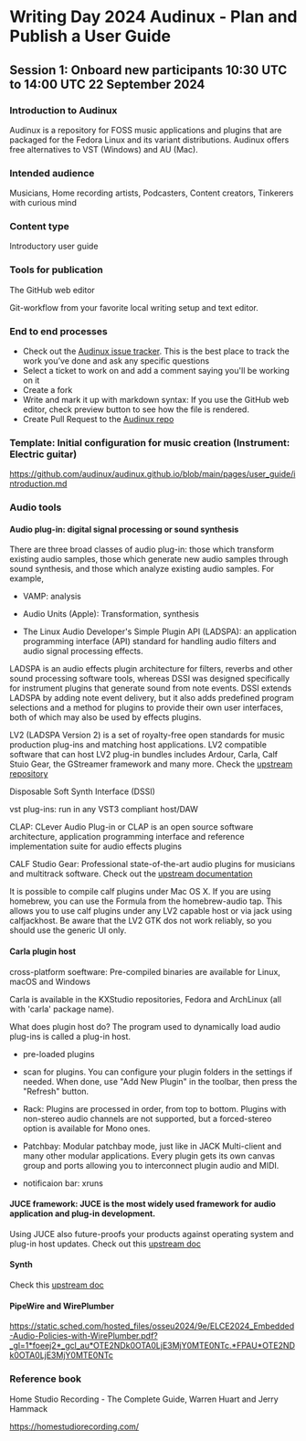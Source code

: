 # Writing Day 2024 Audinux - Plan and Publish a User Guide

## Session 1: Onboard new participants 10:30 UTC to 14:00 UTC 22 September 2024

### Introduction to Audinux

Audinux is a repository for FOSS music applications and plugins that are packaged for the Fedora Linux and its variant distributions. Audinux offers free alternatives to VST (Windows) and AU (Mac).
    
### Intended audience

Musicians, Home recording artists, Podcasters, Content creators, Tinkerers with curious mind
    
### Content type

Introductory user guide

### Tools for publication

The GitHub web editor

Git-workflow from your favorite local writing setup and text editor.
    
### End to end processes

- Check out the [Audinux issue tracker](https://github.com/audinux/audinux.github.io/issues/created_by/hankuoffroad). This is the best place to track the work you’ve done and ask any specific questions
- Select a ticket to work on and add a comment saying you'll be working on it
- Create a fork
- Write and mark it up with markdown syntax: If you use the GitHub web editor, check preview button to see how the file is rendered.
- Create Pull Request to the [Audinux repo](https://github.com/audinux/audinux.github.io/tree/main/pages/user_guide)

### Template: Initial configuration for music creation (Instrument: Electric guitar)

https://github.com/audinux/audinux.github.io/blob/main/pages/user_guide/introduction.md
    
### Audio tools

#### Audio plug-in: digital signal processing or sound synthesis

There are three broad classes of audio plug-in: those which transform existing audio samples, those which generate new audio samples through sound synthesis, and those which analyze existing audio samples. For example,

- VAMP: analysis

- Audio Units (Apple): Transformation, synthesis

- The Linux Audio Developer's Simple Plugin API (LADSPA): an application programming interface (API) standard for handling audio filters and audio signal processing effects.

LADSPA is an audio effects plugin architecture for filters, reverbs and other sound processing software tools, whereas DSSI was designed specifically for instrument plugins that generate sound from note events. DSSI extends LADSPA by adding note event delivery, but it also adds predefined program selections and a method for plugins to provide their own user interfaces, both of which may also be used by effects plugins.

LV2 (LADSPA Version 2) is a set of royalty-free open standards for music production plug-ins and matching host applications. LV2 compatible software that can host LV2 plug-in bundles includes Ardour, Carla, Calf Stuio Gear, the GStreamer framework and many more. Check the [upstream repository](https://gitlab.com/lv2/lv2)

Disposable Soft Synth Interface (DSSI)

vst plug-ins: run in any VST3 compliant host/DAW

CLAP: CLever Audio Plug-in or CLAP is an open source software architecture, application programming interface and reference implementation suite for audio effects plugins

CALF Studio Gear: Professional state-of-the-art audio plugins for musicians and multitrack software. Check out the [upstream documentation](http://calf-studio-gear.org/)

It is possible to compile calf plugins under Mac OS X. If you are using homebrew, you can use the Formula from the homebrew-audio tap. This allows you to use calf plugins under any LV2 capable host or via jack using calfjackhost. Be aware that the LV2 GTK dos not work reliably, so you should use the generic UI only.

#### Carla plugin host

cross-platform soeftware: Pre-compiled binaries are available for Linux, macOS and Windows

Carla is available in the KXStudio repositories, Fedora and ArchLinux (all with 'carla' package name).

What does plugin host do? The program used to dynamically load audio plug-ins is called a plug-in host.

- pre-loaded plugins

- scan for plugins.
You can configure your plugin folders in the settings if needed. When done, use "Add New Plugin" in the toolbar, then press the "Refresh" button.

- Rack:
Plugins are processed in order, from top to bottom.
Plugins with non-stereo audio channels are not supported, but a forced-stereo option is available for Mono ones.

- Patchbay:
Modular patchbay mode, just like in JACK Multi-client and many other modular applications.
Every plugin gets its own canvas group and ports allowing you to interconnect plugin audio and MIDI.

- notificaion bar: xruns

#### JUCE framework: JUCE is the most widely used framework for audio application and plug-in development.

Using JUCE also future-proofs your products against operating system and plug-in host updates. Check out this [upstream doc](https://forum.juce.com/)

#### Synth

Check this [upstream doc](https://github.com/ardura/Actuate)

#### PipeWire and WirePlumber

https://static.sched.com/hosted_files/osseu2024/9e/ELCE2024_Embedded-Audio-Policies-with-WirePlumber.pdf?_gl=1*foeej2*_gcl_au*OTE2NDk0OTA0LjE3MjY0MTE0NTc.*FPAU*OTE2NDk0OTA0LjE3MjY0MTE0NTc

### Reference book

Home Studio Recording - The Complete Guide, Warren Huart and Jerry Hammack

https://homestudiorecording.com/
